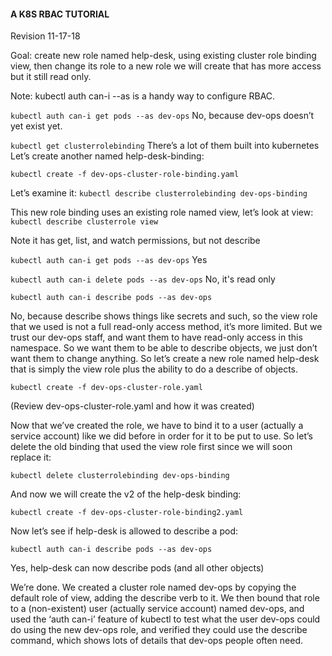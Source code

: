 #### A K8S RBAC TUTORIAL
Revision 11-17-18 

Goal: create new role named help-desk, using existing cluster role binding view, then change its role to a new role we will create that has more access but it still read only.

Note: kubectl auth can-i <verb> <object> --as <object> is a handy way to configure RBAC.

`kubectl auth can-i get pods --as dev-ops` 
No, because dev-ops doesn’t yet exist yet. 

`kubectl get clusterrolebinding` 
There’s a lot of them built into kubernetes
Let’s create another named help-desk-binding:

`kubectl create -f dev-ops-cluster-role-binding.yaml` 

Let’s examine it:
`kubectl describe clusterrolebinding dev-ops-binding` 

This new role binding uses an existing role named view, let’s look at view:
`kubectl describe clusterrole view` 

Note it has get, list, and watch permissions, but not describe

`kubectl auth can-i get pods --as dev-ops` 
Yes

`kubectl auth can-i delete pods --as dev-ops` 
No, it's read only

`kubectl auth can-i describe pods --as dev-ops` 

No, because describe shows things like secrets and such, so the view role that we used is not a full read-only access method, it’s more limited. But we trust our dev-ops staff, and want them to have read-only access in this namespace. So we want them to be able to describe objects, we just don’t want them to change anything. So let’s create a new role named help-desk that is simply the view role plus the ability to do a describe of objects.

`kubectl create -f dev-ops-cluster-role.yaml` 

(Review dev-ops-cluster-role.yaml and how it was created)

Now that we’ve created the role, we have to bind it to a user (actually a service account) like we did before in order for it to be put to use. So let’s delete the old binding that used the view role first since we will soon replace it:

`kubectl delete clusterrolebinding dev-ops-binding` 

And now we will create the v2 of the help-desk binding:

`kubectl create -f dev-ops-cluster-role-binding2.yaml` 

Now let’s see if help-desk is allowed to describe a pod:

`kubectl auth can-i describe pods --as dev-ops` 

Yes, help-desk can now describe pods (and all other objects)

We’re done. We created a cluster role named dev-ops by copying the default role of view,  adding the describe verb to it. We then bound that role to a (non-existent) user (actually service account) named dev-ops, and used the ‘auth can-i’ feature of kubectl to test what the user dev-ops could do using the new dev-ops role, and verified they could use the describe command, which shows lots of details that dev-ops people often need.  


